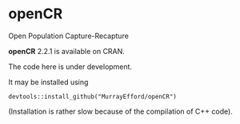# openCR
Open Population Capture-Recapture

**openCR** 2.2.1 is available on CRAN.

The code here is under development.

It may be installed using
```
devtools::install_github("MurrayEfford/openCR")
```

(Installation is rather slow because of the compilation of C++ code).
